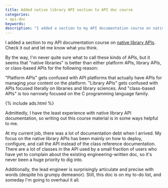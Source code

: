 ```yaml
---
title: Added native library API section to API doc course
categories:
- api-doc
keywords:
description: "I added a section to my API documentation course on native library API documentation. For technical writers, this is one of the most difficult areas to excel in without a programming background."
---
```


I added a section to my API documentation course on [native library APIs](https://idratherbewriting.com/learnapidoc/nativelibraryapis_overview.html). Check it out and let me know what you think.

By the way, I'm never quite sure what to call these kinds of APIs, but it seems that "native libraries" is better than either platform APIs, library APIs, or class-based APIs for the following reason:

"Platform APIs" gets confused with API platforms that actually have APIs for managing your content on the  platform. "Library APIs" gets confused with APIs focused literally on libraries and library sciences. And "class-based APIs" is too narrowly focused on the C programming language family.

{% include ads.html %}

Admittedly, I have the least experience with native library API documentation, so writing out this course material is in some ways helpful to me.

At my current job, there was a lot of documentation debt when I arrived. My focus on the native library APIs has been mainly on how to deploy, configure, and call the API instead of the class reference documentation. There are a lot of classes in the API used by a small fraction of users who have yet to complain about the existing engineering-written doc, so it's never been a huge priority to dig into.

Additionally, the lead engineer is surprisingly articulate and precise with words (despite his grumpy demeanor). Still, this doc is on my to-do list, and someday I'm going to overhaul it all.
